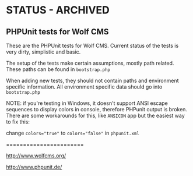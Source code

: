 # STATUS - ARCHIVED

## PHPUnit tests for Wolf CMS

These are the PHPUnit tests for Wolf CMS. Current status of the tests is very
dirty, simplistic and basic.

The setup of the tests make certain assumptions, mostly path related. These
paths can be found in `bootstrap.php`

When adding new tests, they should not contain paths and environment specific
information. All environment specific data should go into `bootstrap.php`

NOTE: if you're testing in Windows, it doesn't support ANSI escape sequences to
display colors in console, therefore PHPunit output is broken. There are some
workarounds for this, like `ANSICON` app but the easiest way to fix this: 

change `colors="true"` to `colors="false"` in `phpunit.xml`

=======================

http://www.wolfcms.org/

http://www.phpunit.de/
